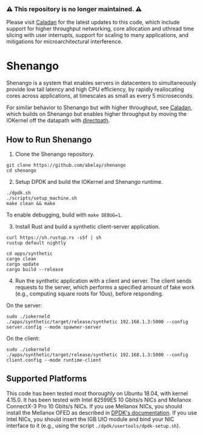 ### ⚠️ This repository is no longer maintained. ⚠️
Please visit [Caladan](https://github.com/shenango/caladan) for the latest updates to this code, which include support for higher throughput networking, core allocation and uthread time slicing with user interrupts, support for scaling to many applications, and mitigations for microarchitectural interference.

# Shenango

Shenango is a system that enables servers in datacenters to
simultaneously provide low tail latency and high CPU efficiency, by
rapidly reallocating cores across applications, at timescales as small
as every 5 microseconds.

For similar behavior to Shenango but with higher throughput, see
[Caladan](https://github.com/shenango/caladan), which builds on Shenango
but enables higher throughput by moving the IOKernel off the datapath
with [directpath](https://github.com/shenango/caladan#directpath).

## How to Run Shenango

1) Clone the Shenango repository.

```
git clone https://github.com/abelay/shenango
cd shenango
```

2) Setup DPDK and build the IOKernel and Shenango runtime.

```
./dpdk.sh
./scripts/setup_machine.sh
make clean && make
```

To enable debugging, build with `make DEBUG=1`.

3) Install Rust and build a synthetic client-server application.

```
curl https://sh.rustup.rs -sSf | sh
rustup default nightly
```
```
cd apps/synthetic
cargo clean
cargo update
cargo build --release
```

4) Run the synthetic application with a client and server. The client
sends requests to the server, which performs a specified amount of
fake work (e.g., computing square roots for 10us), before responding.

On the server:
```
sudo ./iokerneld
./apps/synthetic/target/release/synthetic 192.168.1.3:5000 --config server.config --mode spawner-server
```

On the client:
```
sudo ./iokerneld
./apps/synthetic/target/release/synthetic 192.168.1.3:5000 --config client.config --mode runtime-client
```

## Supported Platforms

This code has been tested most thoroughly on Ubuntu 18.04, with kernel
4.15.0. It has been tested with Intel 82599ES 10 Gbits/s NICs and
Mellanox ConnectX-3 Pro 10 Gbits/s NICs. If you use Mellanox NICs, you
should install the Mellanox OFED as described in [DPDK's
documentation](https://doc.dpdk.org/guides/nics/mlx4.html). If you use
Intel NICs, you should insert the IGB UIO module and bind your NIC
interface to it (e.g., using the script `./dpdk/usertools/dpdk-setup.sh`).
